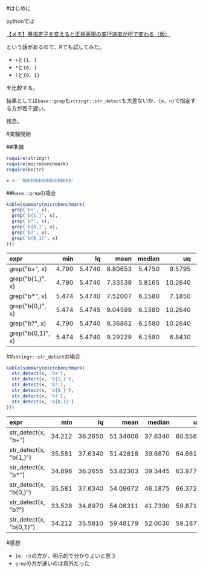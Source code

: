 #はじめに

pythonでは

[【メモ】量指定子を変えると正規表現の実行速度が桁で変わる（仮）](http://qiita.com/okipow/items/3f0b173748b5802695ef)

という話があるので、Rでも試してみた。

-  `+`と`{1, }`  
-  `*`と`{0, }`  
-  `?`と`{0, 1}`  

を比較する。

結果としては`base::grep`も`stringr::str_detect`も大差ないか、`{m, n}`で指定する方が若干遅い。

残念。

#実験開始

##準備

```r
require(stringr)
require(microbenchmark)
require(knitr)

x <- 'bbbbbbbbbbbbbbbbbb'
```

##`base::grep`の場合

```r
kable(summary(microbenchmark(
  grep('b+', x),
  grep('b{1,}', x),
  grep('b*', x),
  grep('b{0,}', x),
  grep('b?', x),
  grep('b{0,1}', x)
)))
```

|expr              |   min|     lq|    mean| median|      uq|     max| neval|
|:-----------------|-----:|------:|-------:|------:|-------:|-------:|-----:|
|grep("b+", x)     | 4.790| 5.4740| 8.80653| 5.4750|  9.5795|  67.057|   100|
|grep("b{1,}", x)  | 4.790| 5.4740| 7.33539| 5.8165| 10.2640|  14.369|   100|
|grep("b*", x)     | 5.474| 5.4740| 7.52007| 6.1580|  7.1850|  34.213|   100|
|grep("b{0,}", x)  | 5.474| 5.4745| 9.04599| 6.1580| 10.2640| 116.322|   100|
|grep("b?", x)     | 4.790| 5.4740| 8.36862| 6.1580| 10.2640|  56.109|   100|
|grep("b{0,1}", x) | 5.474| 5.4740| 9.29229| 6.1580|  6.8430|  95.110|   100|

##`stringr::str_detect`の場合

```r
kable(summary(microbenchmark(
  str_detect(x, 'b+'),
  str_detect(x, 'b{1,}'),
  str_detect(x, 'b*'),
  str_detect(x, 'b{0,}'),
  str_detect(x, 'b?'),
  str_detect(x, 'b{0,1}')
)))
```

|expr                    |    min|      lq|     mean|  median|      uq|     max| neval|
|:-----------------------|------:|-------:|--------:|-------:|-------:|-------:|-----:|
|str_detect(x, "b+")     | 34.212| 36.2650| 51.34606| 37.6340| 60.5560| 216.222|   100|
|str_detect(x, "b{1,}")  | 35.581| 37.6340| 51.42818| 39.6870| 64.6615| 172.430|   100|
|str_detect(x, "b*")     | 34.896| 36.2655| 53.82303| 39.3445| 63.9770| 169.693|   100|
|str_detect(x, "b{0,}")  | 35.581| 37.6340| 54.09672| 46.1875| 66.3725| 110.164|   100|
|str_detect(x, "b?")     | 33.528| 34.8970| 54.08311| 41.7390| 59.8715| 460.498|   100|
|str_detect(x, "b{0,1}") | 34.212| 35.5810| 59.48179| 52.0030| 59.1875| 632.243|   100|


#感想

-  `{m, n}`の方が、明示的で分かりよいと思う
-  `grep`の方が速いのは意外だった

